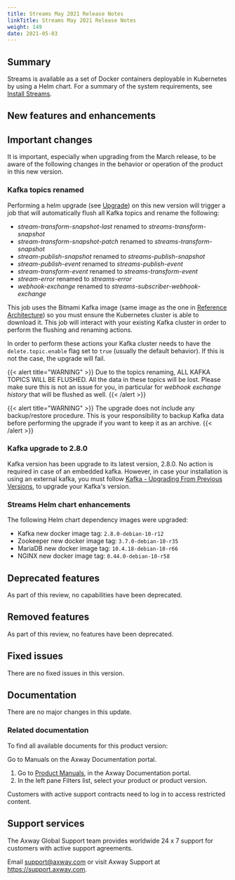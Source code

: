 ```yaml
---
title: Streams May 2021 Release Notes
linkTitle: Streams May 2021 Release Notes
weight: 149
date: 2021-05-03
---
```


## Summary

Streams is available as a set of Docker containers deployable in Kubernetes by using a Helm chart.
For a summary of the system requirements, see [Install Streams](/docs/install/).

## New features and enhancements
<!-- Add the new features here -->

## Important changes
<!-- Use this section to describe any changes in the behavior of the product (as a result of features or fixes), for example, new Java system properties in the jvm.xml file. This section could also be used for any important information that doesn't fit elsewhere. -->

It is important, especially when upgrading from the March release, to be aware of the following changes in the behavior or operation of the product in this new version.

### Kafka topics renamed

Performing a helm upgrade (see [Upgrade](/docs/install/upgrade)) on this new version will trigger a job that will automatically flush all Kafka topics and rename the following:

* *stream-transform-snapshot-last* renamed to *streams-transform-snapshot*
* *stream-transform-snapshot-patch* renamed to *streams-transform-snapshot*
* *stream-publish-snapshot* renamed to *streams-publish-snapshot*
* *stream-publish-event* renamed to *streams-publish-event*
* *stream-transform-event* renamed to *streams-transform-event*
* *stream-error* renamed to *streams-error*
* *webhook-exchange* renamed to *streams-subscriber-webhook-exchange*

This job uses the Bitnami Kafka image (same image as the one in [Reference Architecture](/docs/architecture/#kafka)) so you must ensure the Kubernetes cluster is able to download it. This job will interact with your existing Kafka cluster in order to perform the flushing and renaming actions.

In order to perform these actions your Kafka cluster needs to have the `delete.topic.enable` flag set to `true` (usually the default behavior). If this is not the case, the upgrade will fail.

{{< alert title="WARNING" >}}
Due to the topics renaming, ALL KAFKA TOPICS WILL BE FLUSHED. All the data in these topics will be lost. Please make sure this is not an issue for you, in particular for *webhook exchange history* that will be flushed as well.
{{< /alert >}}

{{< alert title="WARNING" >}}
The upgrade does not include any backup/restore procedure. This is your responsibility to backup Kafka data before performing the upgrade if you want to keep it as an archive.
{{< /alert >}}

### Kafka upgrade to 2.8.0

Kafka version has been upgrade to its latest version, 2.8.0. No action is required in case of an embedded kafka. However, in case your installation is using an external kafka, you must follow [Kafka - Upgrading From Previous Versions](https://kafka.apache.org/28/documentation.html#upgrade), to upgrade your Kafka's version.

### Streams Helm chart enhancements

The following Helm chart dependency images were upgraded:

* Kafka new docker image tag: `2.8.0-debian-10-r12`
* Zookeeper new docker image tag: `3.7.0-debian-10-r35`
* MariaDB new docker image tag: `10.4.18-debian-10-r66`
* NGINX new docker image tag: `0.44.0-debian-10-r58`

## Deprecated features
<!-- As part of our software development life cycle, we constantly review our Streams offering. -->

As part of this review, no capabilities have been deprecated.

## Removed features
<!-- To stay current and align our offerings with customer demand and best practices, Axway might discontinue support for some capabilities. -->

As part of this review, no features have been deprecated.

## Fixed issues

There are no fixed issues in this version.

## Documentation

There are no major changes in this update.

### Related documentation

To find all available documents for this product version:

Go to Manuals on the Axway Documentation portal.

1. Go to [Product Manuals](https://docs.axway.com/bundle), in the Axway Documentation portal.
2. In the left pane Filters list, select your product or product version.

Customers with active support contracts need to log in to access restricted content.

## Support services

The Axway Global Support team provides worldwide 24 x 7 support for customers with active support agreements.

Email [support@axway.com](mailto:support@axway.com) or visit Axway Support at <https://support.axway.com>.
